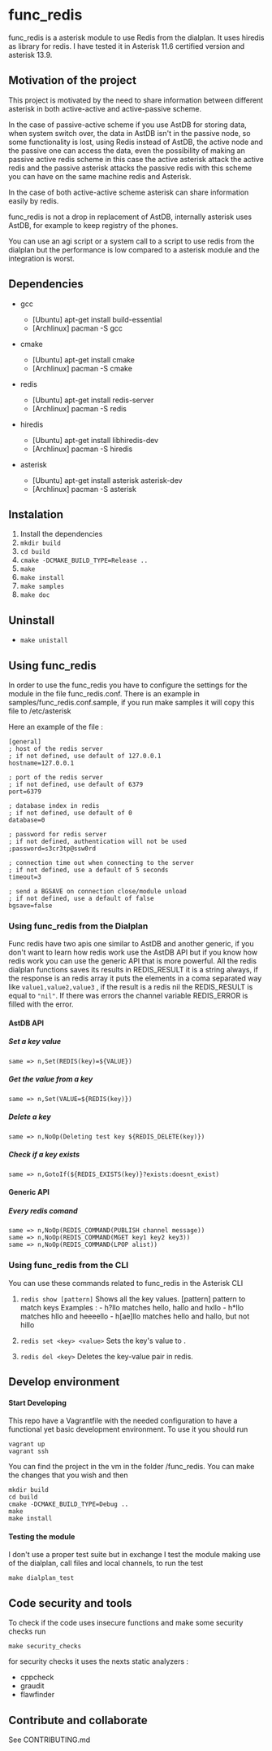 # func_redis

func_redis is a asterisk module to use Redis from the dialplan.
It uses hiredis as library for redis.
I have tested it in Asterisk 11.6 certified version and asterisk 13.9.

## Motivation of the project

This project is motivated by the need to share information between different
asterisk in both active-active and active-passive scheme.

In the case of passive-active scheme if you use AstDB for storing data, 
when system switch over, the data in AstDB isn't in the passive node,
so some functionality is lost, using Redis instead of AstDB, the active
node and the passive one can access the data, even the possibility of 
making an passive active redis scheme in this case the active asterisk 
attack the active redis and the passive asterisk attacks the passive 
redis with this scheme you can have on the same machine redis and Asterisk.

In the case of both active-active scheme asterisk can share information easily by redis.

func_redis is not a drop in replacement of AstDB, internally asterisk uses AstDB,
for example to keep registry of the phones.

You can use an agi script or a system call to a script to use redis from the dialplan
but the performance is low compared to a asterisk module and the integration is worst.

## Dependencies
- gcc
    - [Ubuntu] apt-get install build-essential
    - [Archlinux] pacman -S gcc
    
- cmake
    - [Ubuntu] apt-get install cmake
    - [Archlinux] pacman -S cmake
    
- redis
     - [Ubuntu] apt-get install redis-server
     - [Archlinux] pacman -S redis

- hiredis
    - [Ubuntu] apt-get install libhiredis-dev
    - [Archlinux] pacman -S hiredis
    
- asterisk
    - [Ubuntu] apt-get install asterisk asterisk-dev
    - [Archlinux] pacman -S asterisk

        
## Instalation
1. Install the dependencies
2. ```mkdir build```
3. ```cd build```
4. ```cmake -DCMAKE_BUILD_TYPE=Release ..```
5. ```make```
6. ```make install```
7. ```make samples```
8. ```make doc```


## Uninstall 
- ```make unistall```

## Using func_redis

In order to use the func_redis you have to configure the settings for the module 
in the file func_redis.conf. There is an example in samples/func_redis.conf.sample, if you 
run make samples it will copy this file to /etc/asterisk

Here an example of the file :

```
[general]
; host of the redis server
; if not defined, use default of 127.0.0.1
hostname=127.0.0.1

; port of the redis server
; if not defined, use default of 6379
port=6379

; database index in redis
; if not defined, use default of 0
database=0

; password for redis server
; if not defined, authentication will not be used
;password=s3cr3tp@ssw0rd

; connection time out when connecting to the server
; if not defined, use a default of 5 seconds
timeout=3

; send a BGSAVE on connection close/module unload
; if not defined, use a default of false
bgsave=false
```


### Using func_redis from the Dialplan
Func redis have two apis one similar to AstDB and another generic, if you don't want to
learn how redis work use the AstDB API but if you know how redis work you can use the generic API
that is more powerful. All the redis dialplan functions saves its results in REDIS_RESULT it is a string always,
if the response is an redis array it puts the elements in a coma separated way like `value1,value2,value3` ,
if the result is a redis nil the REDIS_RESULT is equal to `"nil"`. If there was errors the channel variable 
REDIS_ERROR is filled with the error.

#### AstDB API
##### Set a key value
```same => n,Set(REDIS(key)=${VALUE})```

##### Get the value from a key
```same => n,Set(VALUE=${REDIS(key)})```

##### Delete a key
```same => n,NoOp(Deleting test key ${REDIS_DELETE(key)})```

##### Check if a key exists
```same => n,GotoIf(${REDIS_EXISTS(key)}?exists:doesnt_exist)```

#### Generic API 
##### Every redis comand
```
same => n,NoOp(REDIS_COMMAND(PUBLISH channel message))
same => n,NoOp(REDIS_COMMAND(MGET key1 key2 key3))
same => n,NoOp(REDIS_COMMAND(LPOP alist))
```

### Using func_redis from the CLI

You can use these commands related to func_redis in the Asterisk CLI 

1. ```redis show [pattern]```
    Shows all the key values.
    [pattern] pattern to match keys
    Examples :
        - h?llo matches hello, hallo and hxllo
        - h*llo matches hllo and heeeello
        - h[ae]llo matches hello and hallo, but not hillo
    
2. ```redis set <key> <value>```
    Sets the key's <key> value to <value>.
    
3. ```redis del <key>```
    Deletes the key-value pair in redis.

## Develop environment

#### Start Developing
 
This repo have a Vagrantfile with the needed configuration to have a functional yet basic development environment.
To use it you should run
 
```
vagrant up
vagrant ssh
```
 
You can find the project in the vm in the folder /func_redis. 
You can make the changes that you wish and then 
 
```
mkdir build
cd build
cmake -DCMAKE_BUILD_TYPE=Debug ..
make
make install
```
 
#### Testing the module
 
I don't use a proper test suite but in exchange I test the module making use of the dialplan,
call files and local channels, to run the test

```make dialplan_test```

## Code security and tools

To check if the code uses insecure functions and make some security checks run

```make security_checks```

for security checks it uses the nexts static analyzers :

- cppcheck
- graudit
- flawfinder

 
## Contribute and collaborate

See CONTRIBUTING.md


